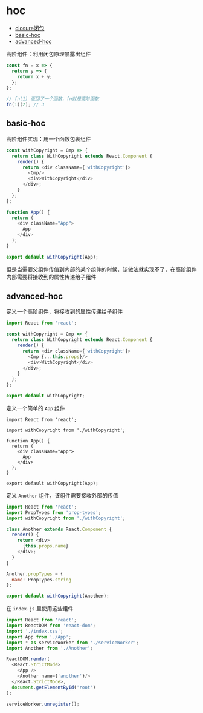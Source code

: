 # hoc

- [closure闭包](#closure)
- [basic-hoc](#basic-hoc)
- [advanced-hoc](#advanced-hoc)

高阶组件：利用闭包原理暴露出组件

```js
const fn = x => {
  return y => {
    return x + y;
  };
};

// fn(1) 返回了一个函数，fn就是高阶函数
fn(1)(2); // 3
```

## basic-hoc

高阶组件实现：用一个函数包裹组件

```js
const withCopyright = Cmp => {
  return class WithCopyright extends React.Component {
    render() {
      return <div className={'withCopyright'}>
        <Cmp/>
        <div>WithCopyright</div>
      </div>;
    }
  };
};

function App() {
  return (
    <div className="App">
      App
    </div>
  );
}

export default withCopyright(App);
```

但是当需要父组件传值到内部的某个组件的时候，该做法就实现不了，在高阶组件内部需要将接收到的属性传递给子组件

## advanced-hoc

定义一个高阶组件，将接收到的属性传递给子组件
```js
import React from 'react';

const withCopyright = Cmp => {
  return class WithCopyright extends React.Component {
    render() {
      return <div className={'withCopyright'}>
        <Cmp {...this.props}/>
        <div>WithCopyright</div>
      </div>;
    }
  };
};

export default withCopyright;

```

定义一个简单的 `App` 组件
```
import React from 'react';

import withCopyright from './withCopyright';

function App() {
  return (
    <div className="App">
      App
    </div>
  );
}

export default withCopyright(App);
```

定义 `Another` 组件，该组件需要接收外部的传值

```js
import React from 'react';
import PropTypes from 'prop-types';
import withCopyright from './withCopyright';

class Another extends React.Component {
  render() {
    return <div>
      {this.props.name}
    </div>;
  }
}

Another.propTypes = {
  name: PropTypes.string
};

export default withCopyright(Another);

```

在 `index.js` 里使用这些组件
```js
import React from 'react';
import ReactDOM from 'react-dom';
import './index.css';
import App from './App';
import * as serviceWorker from './serviceWorker';
import Another from './Another';

ReactDOM.render(
  <React.StrictMode>
    <App />
    <Another name={'another'}/>
  </React.StrictMode>,
  document.getElementById('root')
);

serviceWorker.unregister();

```
